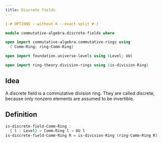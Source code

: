 ```yaml
---
title: Discrete fields
---
```


```agda
{-# OPTIONS --without-K --exact-split #-}

module commutative-algebra.discrete-fields where

open import commutative-algebra.commutative-rings using
  ( Comm-Ring; ring-Comm-Ring)

open import foundation.universe-levels using (Level; UU)

open import ring-theory.division-rings using (is-division-Ring)
```

## Idea

A discrete field is a commutative division ring. They are called discrete, because only nonzero elements are assumed to be invertible.

## Definition

```agda
is-discrete-field-Comm-Ring :
  { l : Level} → Comm-Ring l → UU l
is-discrete-field-Comm-Ring R = is-division-Ring (ring-Comm-Ring R)
```
